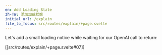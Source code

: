 ```yaml
---
en: Add Loading State
zh-TW: 添加加載狀態
initial_url: /explain
file_to_focus: src/routes/explain/+page.svelte
---
```


Let's add a small loading notice while waiting for our OpenAI call to return:

[[src/routes/explain/+page.svelte#07]]
